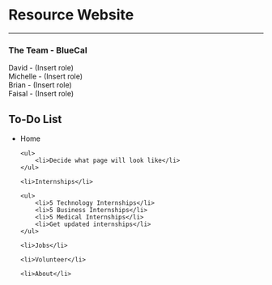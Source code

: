 <h1> Resource Website </h1>
<hr>
<h3> The Team - BlueCal </h3>
David - (Insert role) <br>
Michelle - (Insert role) <br>
Brian - (Insert role) <br>
Faisal - (Insert role)
<br>
<h2> To-Do List </h2>
<ul>
    <li>Home</li>
    
    <ul>
        <li>Decide what page will look like</li>
    </ul>

    <li>Internships</li>
    
    <ul>
        <li>5 Technology Internships</li>
        <li>5 Business Internships</li>
        <li>5 Medical Internships</li>
        <li>Get updated internships</li>
    </ul>

    <li>Jobs</li>

    <li>Volunteer</li>

    <li>About</li>
</ul>